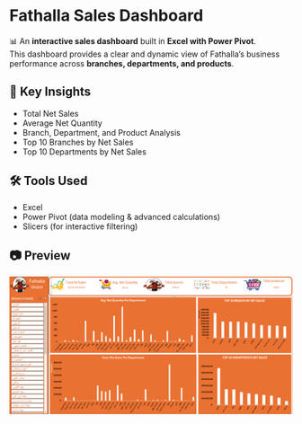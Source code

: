 # Fathalla Sales Dashboard

📊 An **interactive sales dashboard** built in **Excel with Power Pivot**.  
This dashboard provides a clear and dynamic view of Fathalla’s business performance across **branches, departments, and products**.

## 🔑 Key Insights
- Total Net Sales  
- Average Net Quantity  
- Branch, Department, and Product Analysis  
- Top 10 Branches by Net Sales  
- Top 10 Departments by Net Sales  

## 🛠 Tools Used
- Excel  
- Power Pivot (data modeling & advanced calculations)  
- Slicers (for interactive filtering)  

## 📷 Preview
![Fathalla Dashboard](Fathalla%20Dashboard.png)
